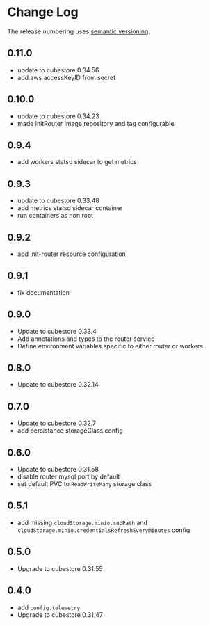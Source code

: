 # Change Log

The release numbering uses [semantic versioning](http://semver.org).

## 0.11.0

- update to cubestore 0.34.56
- add aws accessKeyID from secret

## 0.10.0

- update to cubestore 0.34.23
- made initRouter image repository and tag configurable

## 0.9.4

- add workers statsd sidecar to get metrics

## 0.9.3

- update to cubestore 0.33.48
- add metrics statsd sidecar container
- run containers as non root

## 0.9.2

- add init-router resource configuration

## 0.9.1

- fix documentation

## 0.9.0

- Update to cubestore 0.33.4
- Add annotations and types to the router service
- Define environment variables specific to either router or workers

## 0.8.0

- Update to cubestore 0.32.14

## 0.7.0

- Update to cubestore 0.32.7
- add persistance storageClass config

## 0.6.0

- Update to cubestore 0.31.58
- disable router mysql port by default
- set default PVC to `ReadWriteMany` storage class

## 0.5.1

- add missing `cloudStorage.minio.subPath` and `cloudStorage.minio.credentialsRefreshEveryMinutes` config

## 0.5.0

- Upgrade to cubestore 0.31.55

## 0.4.0

- add `config.telemetry`
- Upgrade to cubestore 0.31.47
